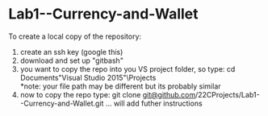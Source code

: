 # Lab1--Currency-and-Wallet
To create a local copy of the repository:
1. create an ssh key (google this) 
2. download and set up "gitbash"
3. you want to copy the repo into you VS project folder, so type:
    cd Documents\"Visual Studio 2015"\Projects       
*note: your file path may be different but its probably similar
4. now to copy the repo type:
    git clone git@github.com/22CProjects/Lab1--Currency-and-Wallet.git
...
will add futher instructions
